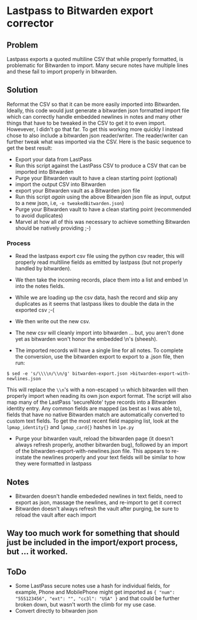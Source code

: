 

# Lastpass to Bitwarden export corrector

## Problem

Lastpass exports a quoted multiline CSV that while properly formatted, is problematic for Bitwarden to import.   Many secure notes have multiple lines and these fail to import properly in bitwarden.

## Solution

Reformat the CSV so that it can be more easily imported into Bitwarden. Ideally, this code would just generate a bitwarden json formatted import file which can correctly handle embedded newlines in notes and many other things that have to be tweaked in the CSV to get it to even import.  Howevever, I didn't go that far.  To get this working more quickly I instead chose to also include a bitwarden json reader/writer.   The reader/writer can further tweak what was imported via the CSV.  Here is the basic sequence to get the best result:

* Export your data from LastPass
* Run this script against the LastPass CSV to produce a CSV that can be imported into Bitwarden
* Purge your Bitwarden vault to have a clean starting point (optional)
* import the output CSV into Bitwarden
* export your Bitwarden vault as a Bitwarden json file
* Run this script *again* using the above Bitwarden json file as input, output to a new json, i.e, `-o tweakedBitwarden.json`)
* Purge your Bitwarden vault to have a clean starting point (recommended to avoid duplicates)
* Marvel at how all of this was necessary to achieve something Bitwarden should be natively providing ;-)

### Process

- Read the lastpass export csv file using the python csv reader, this will properly read multiline fields as emitted by lastpass (but not properly handled by bitwarden).
- We then take the incoming records, place them into a list and embed \n into the notes fields.
- While we are loading up the csv data, hash the record and skip any duplicates as it seems that lastpass likes to double the data in the exported csv ;-(
- We then write out the new csv.

- The new csv will cleanly import into bitwarden ... but, you aren't done yet as bitwarden won't honor the embedded \n's (sheesh).
- The imported records will have a single line for all notes.  To complete the conversion, use the bitwarden export to export to a .json file, then run:

``
$ sed -e 's/\\\\n/\\n/g' bitwarden-export.json >bitwarden-export-with-newlines.json
``

This will replace the `\\n`'s with a non-escaped `\n` which bitwarden will then properly import when reading its own json export format.   The script will also map many of the LastPass 'secureNote' type records into a Bitwarden identity entry.  Any common fields are mapped (as best as I was able to), fields that have no native Bitwarden match are automatically converted to custom text fields.  To get the most recent field mapping list, look at the `lpmap_identity{}` and `lpmap_card{}` hashes in `lpe.py`

- Purge your bitwarden vault, reload the bitwarden page (it doesn't always refresh properly, another bitwarden bug), followed by an import of the bitwarden-export-with-newlines.json file.   This appears to re-instate the newlines properly and your text fields will be similar to how they were formatted in lastpass

## Notes

- Bitwarden doesn't handle embededed newlines in text fields, need to export as json, massage the newlines, and re-import to get it correct
- Bitwarden doesn't always refresh the vault after purging, be sure to reload the vault after each import

##  Way too much work for something that should just be included in the import/export process, but ... it worked.

## ToDo

* Some LastPass secure notes use a hash for individual fields, for example, Phone and MobilePhone might get imported as `{ "num": "555123456", "ext": "", "cc3l": "USA" }` and that could be further broken down, but wasn't worth the climb for my use case.
* Convert directly to bitwarden json
